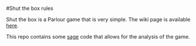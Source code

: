 #Shut the box rules

Shut the box is a Parlour game that is very simple. The wiki page is available [here](http://en.wikipedia.org/wiki/Shut_the_Box).

This repo contains some [sage](http://www.sagemath.org/) code that allows for the analysis of the game.
